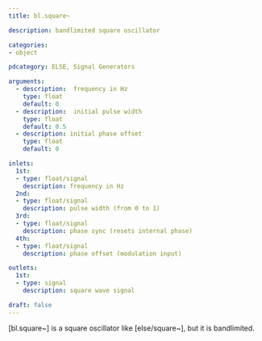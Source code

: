 ```yaml
---
title: bl.square~

description: bandlimited square oscillator

categories:
- object

pdcategory: ELSE, Signal Generators

arguments:
  - description:  frequency in Hz
    type: float
    default: 0
  - description:  initial pulse width
    type: float
    default: 0.5
  - description: initial phase offset 
    type: float
    default: 0

inlets:
  1st:
  - type: float/signal
    description: frequency in Hz
  2nd:
  - type: float/signal
    description: pulse width (from 0 to 1)
  3rd:
  - type: float/signal
    description: phase sync (resets internal phase)
  4th:
  - type: float/signal
    description: phase offset (modulation input)

outlets:
  1st:
  - type: signal
    description: square wave signal

draft: false
---
```


[bl.square~] is a square oscillator like [else/square~], but it is bandlimited.
